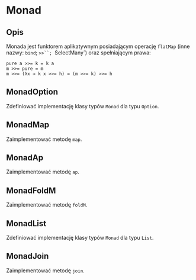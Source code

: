 Monad
=====

Opis
----

Monada jest funktorem aplikatywnym posiadającym operację `flatMap`
(inne nazwy: `bind`; `>>``; `SelectMany`) oraz spełniającym prawa:

    pure a >>= k = k a
    m >>= pure = m
    m >>= (λx → k x >>= h) = (m >>= k) >>= h

MonadOption
-----------

Zdefiniować implementację klasy typów `Monad` dla typu `Option`.

MonadMap
--------

Zaimplementować metodę `map`.

MonadAp
-------

Zaimplementować metodę `ap`.

MonadFoldM
----------

Zaimplementować metodę `foldM`.

MonadList
---------

Zdefiniować implementację klasy typów `Monad` dla typu `List`.

MonadJoin
---------

Zaimplementować metodę `join`.
